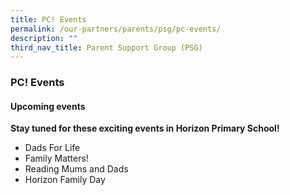 ```yaml
---
title: PC! Events
permalink: /our-partners/parents/psg/pc-events/
description: ""
third_nav_title: Parent Support Group (PSG)
---
```

### **PC! Events**
#### **Upcoming events**
**Stay tuned for these exciting events in Horizon Primary School!**
*   Dads For Life
*   Family Matters!
*   Reading Mums and Dads
*   Horizon Family Day